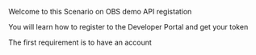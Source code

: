 Welcome to this Scenario on OBS demo API registation

You will learn how to register to the Developer Portal and get your token

The first requirement is to have an account 